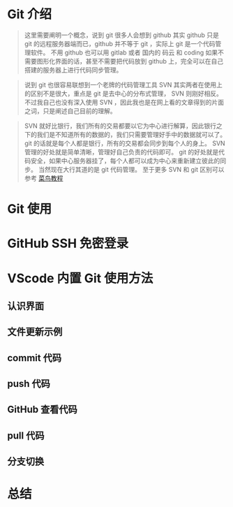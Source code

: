#
# Git 介绍
> 这里需要阐明一个概念，说到 git 很多人会想到 github
> 其实 github 只是 git 的远程服务器端而已，github 并不等于 git ，实际上 git 是一个代码管理软件。
> 不用 github 也可以用 gitlab 或者 国内的 码云 和 coding
> 如果不需要图形化界面的话，甚至不需要把代码放到 github 上，完全可以在自己搭建的服务器上进行代码同步管理。

> 说到 git 也很容易联想到一个老牌的代码管理工具 SVN
> 其实两者在使用上的区别不是很大，重点是 git 是去中心的分布式管理， SVN 则刚好相反。
> 不过我自己也没有深入使用 SVN ，因此我也是在网上看的文章得到的片面之词，只是阐述自己目前的理解。

> SVN 就好比银行，我们所有的交易都要以它为中心进行解算，因此银行之下的我们是不知道所有的数据的，我们只需要管理好手中的数据就可以了。
> git 的话就是每个人都是银行，所有的交易都会同步到每个人的身上。
> SVN 管理的好处就是简单清晰，管理好自己负责的代码即可。
> git 的好处就是代码安全，如果中心服务器挂了，每个人都可以成为中心来重新建立彼此的同步。
> 当然现在大行其道的是 git 代码管理。
> 至于更多 SVN 和 git 区别可以参考 [菜鸟教程](https://www.runoob.com/git/git-tutorial.html)


# Git 使用
# GitHub SSH 免密登录
# VScode 内置 Git 使用方法
## 认识界面
## 文件更新示例
## commit 代码
## push 代码
## GitHub 查看代码
## pull 代码
## 分支切换
# 总结

